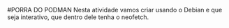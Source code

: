 #PORRA DO PODMAN
Nesta atividade vamos criar usando o Debian e que seja interativo, que dentro dele tenha o neofetch.
